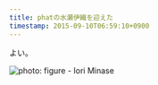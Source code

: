 ```yaml
---
title: phatの水瀬伊織を迎えた
timestamp: 2015-09-10T06:59:10+0900
---
```


よい。

![photo: figure - Iori Minase](bucket/6ba99b6d43dee44d93c124835defcb249e3d5046.JPG:thumb)

